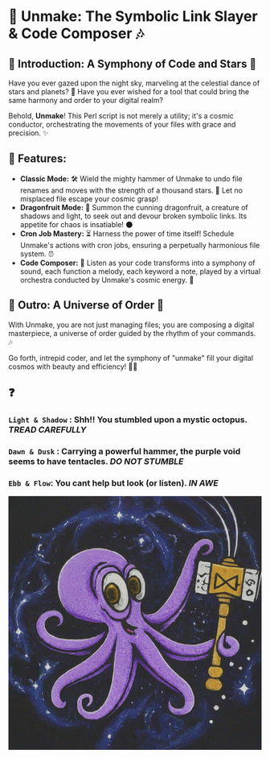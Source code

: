 # 🌌 Unmake: The Symbolic Link Slayer & Code Composer 🎶

## 🌠 Introduction: A Symphony of Code and Stars 🌟

Have you ever gazed upon the night sky, marveling at the celestial dance of stars and planets? 🌌  Have you ever wished for a tool that could bring the same harmony and order to your digital realm?

Behold, **Unmake**! This Perl script is not merely a utility; it's a cosmic conductor, orchestrating the movements of your files with grace and precision. ✨

## 🎨 Features:

* **Classic Mode:** 🛠️ Wield the mighty hammer of Unmake to undo file renames and moves with the strength of a thousand stars. 🌠 Let no misplaced file escape your cosmic grasp!
* **Dragonfruit Mode:** 🐉 Summon the cunning dragonfruit, a creature of shadows and light, to seek out and devour broken symbolic links. Its appetite for chaos is insatiable! 🌑
* **Cron Job Mastery:** ⏳ Harness the power of time itself! Schedule Unmake's actions with cron jobs, ensuring a perpetually harmonious file system. ⏰
* **Code Composer:** 🎼  Listen as your code transforms into a symphony of sound, each function a melody, each keyword a note, played by a virtual orchestra conducted by Unmake's cosmic energy. 🎻

## 🌌 Outro: A Universe of Order 🌠

With Unmake, you are not just managing files; you are composing a digital masterpiece, a universe of order guided by the rhythm of your commands. 🎶

Go forth, intrepid coder, and let the symphony of "unmake" fill your digital cosmos with beauty and efficiency! 🌌🚀

## ❓

### `Light & Shadow` : Shh!! You stumbled upon a mystic octopus.  _TREAD CAREFULLY_
### `Dawn & Dusk` : Carrying a powerful hammer, the purple void seems to have tentacles. _DO NOT STUMBLE_
### `Ebb & Flow`: You cant help but look (or listen). _IN AWE_

![Logo](bin/extras/images/logo_logo.jpg)
